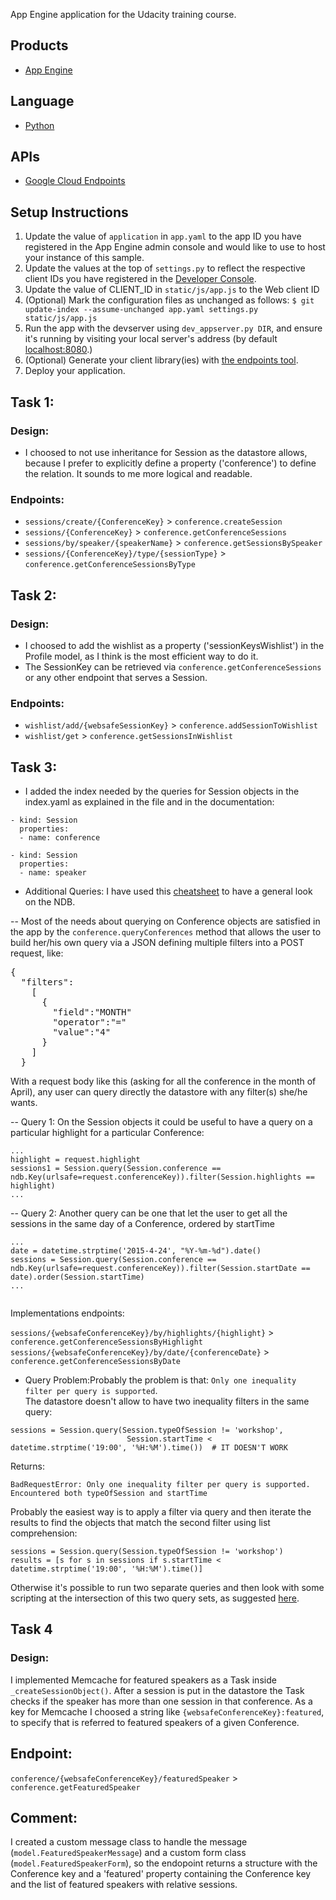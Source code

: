 App Engine application for the Udacity training course.

## Products
- [App Engine][1]

## Language
- [Python][2]

## APIs
- [Google Cloud Endpoints][3]

## Setup Instructions
1. Update the value of `application` in `app.yaml` to the app ID you
   have registered in the App Engine admin console and would like to use to host
   your instance of this sample.
1. Update the values at the top of `settings.py` to
   reflect the respective client IDs you have registered in the
   [Developer Console][4].
1. Update the value of CLIENT_ID in `static/js/app.js` to the Web client ID
1. (Optional) Mark the configuration files as unchanged as follows:
   `$ git update-index --assume-unchanged app.yaml settings.py static/js/app.js`
1. Run the app with the devserver using `dev_appserver.py DIR`, and ensure it's running by visiting your local server's address (by default [localhost:8080][5].)
1. (Optional) Generate your client library(ies) with [the endpoints tool][6].
1. Deploy your application.


[1]: https://developers.google.com/appengine
[2]: http://python.org
[3]: https://developers.google.com/appengine/docs/python/endpoints/
[4]: https://console.developers.google.com/
[5]: https://localhost:8080/
[6]: https://developers.google.com/appengine/docs/python/endpoints/endpoints_tool



## Task 1:
### Design:
- I choosed to not use inheritance for Session as the datastore allows, because I prefer to explicitly define a property ('conference') to define the relation. It sounds to me more logical and readable.

### Endpoints:
- `sessions/create/{ConferenceKey}` > `conference.createSession`
- `sessions/{ConferenceKey}` > `conference.getConferenceSessions`
- `sessions/by/speaker/{speakerName}` > `conference.getSessionsBySpeaker`
- `sessions/{ConferenceKey}/type/{sessionType}` > `conference.getConferenceSessionsByType`

## Task 2:
### Design:
- I choosed to add the wishlist as a property ('sessionKeysWishlist') in the Profile model, as I think is the most efficient way to do it.
- The SessionKey can be retrieved via `conference.getConferenceSessions` or any other endpoint that serves a Session. 

### Endpoints:
- `wishlist/add/{websafeSessionKey}` > `conference.addSessionToWishlist`
- `wishlist/get` > `conference.getSessionsInWishlist`

## Task 3:
- I added the index needed by the queries for Session objects in the index.yaml as explained in the file and in the documentation:
```
- kind: Session
  properties:
  - name: conference

- kind: Session
  properties:
  - name: speaker
```

- Additional Queries:
I have used this [cheatsheet](https://docs.google.com/document/d/1AefylbadN456_Z7BZOpZEXDq8cR8LYu7QgI7bt5V0Iw/edit) to have a general look on the NDB.

-- Most of the needs about querying on Conference objects are satisfied in the app by the `conference.queryConferences` method that allows the user to build her/his own query via a JSON defining multiple filters into a POST request, like:
<pre>
{
  "filters":
    [
      {
        "field":"MONTH"
        "operator":"="
        "value":"4"
      }
    ]
  }
</pre>
With a request body like this (asking for all the conference in the month of April), any user can query directly the datastore with any filter(s) she/he wants.

-- Query 1: On the Session objects it could be useful to have a query on a particular highlight for a particular Conference:
```
...
highlight = request.highlight
sessions1 = Session.query(Session.conference == ndb.Key(urlsafe=request.conferenceKey)).filter(Session.highlights == highlight)
...
```

-- Query 2: Another query can be one that let the user to get all the sessions in the same day of a Conference, ordered by startTime
```
...
date = datetime.strptime('2015-4-24', "%Y-%m-%d").date()
sessions = Session.query(Session.conference == ndb.Key(urlsafe=request.conferenceKey)).filter(Session.startDate == date).order(Session.startTime)
...
       
```
Implementations endpoints:<br>

`sessions/{websafeConferenceKey}/by/highlights/{highlight}` > `conference.getConferenceSessionsByHighlight`
`sessions/{websafeConferenceKey}/by/date/{conferenceDate}` > `conference.getConferenceSessionsByDate`


- Query Problem:Probably the problem is that: `Only one inequality filter per query is supported`.<br>
The datastore doesn't allow to have two inequality filters in the same query: 
```
sessions = Session.query(Session.typeOfSession != 'workshop', 
                          Session.startTime < datetime.strptime('19:00', '%H:%M').time())  # IT DOESN'T WORK
```
Returns:
```                 
BadRequestError: Only one inequality filter per query is supported. Encountered both typeOfSession and startTime
```

Probably the easiest way is to apply a filter via query and then iterate the results to find the objects that match the second filter using list comprehension:<br>
```
sessions = Session.query(Session.typeOfSession != 'workshop')
results = [s for s in sessions if s.startTime < datetime.strptime('19:00', '%H:%M').time()]
```

Otherwise it's possible to run two separate queries and then look with some scripting at the intersection of this two query sets, as suggested [here](http://stackoverflow.com/a/24875358).


## Task 4

### Design:
I implemented Memcache for featured speakers as a Task inside `_createSessionObject()`. After a session is put in the datastore the Task checks if the speaker has more than one session in that conference.
As a key for Memcache I choosed a string like `{websafeConferenceKey}:featured`, to specify that is referred to featured speakers of a given Conference.

## Endpoint:
`conference/{websafeConferenceKey}/featuredSpeaker` > `conference.getFeaturedSpeaker`

## Comment:
I created a custom message class to handle the message (`model.FeaturedSpeakerMessage`) and a custom form class (`model.FeaturedSpeakerForm`), so the endopoint returns a structure with the Conference key and a 'featured' property
containing the Conference key and the list of featured speakers with relative sessions.

